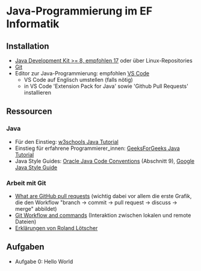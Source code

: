 # Java-Programmierung im EF Informatik

## Installation

- [Java Development Kit >= 8, empfohlen 17](https://learn.microsoft.com/en-us/java/openjdk/download#openjdk-17) oder über Linux-Repositories
- [Git](https://git-scm.com/book/en/v2/Getting-Started-Installing-Git)
- Editor zur Java-Programmierung: empfohlen [VS Code](https://code.visualstudio.com/)
  - VS Code auf Englisch umstellen (falls nötig)
  - in VS Code 'Extension Pack for Java' sowie 'Github Pull Requests' installieren

## Ressourcen

### Java

- Für den Einstieg: [w3schools Java Tutorial](https://www.w3schools.com/java/default.asp)
- Einstieg für erfahrene Programmierer_innen: [GeeksForGeeks Java Tutorial](https://www.geeksforgeeks.org/java/)
- Java Style Guides: [Oracle Java Code Conventions](https://www.oracle.com/technetwork/java/codeconventions-150003.pdf) (Abschnitt 9), [Google Java Style Guide](https://google.github.io/styleguide/javaguide.html)

### Arbeit mit Git

- [What are GitHub pull requests](https://axolo.co/blog/p/part-1-what-are-github-pull-requests) (wichtig dabei vor allem die erste Grafik, die den Workflow "branch -> commit -> pull request -> discuss -> merge" abbildet)
- [Git Workflow and commands](https://www.cidevops.com/2018/01/git-workflow-and-commands.html) (Interaktion zwischen lokalen und remote Dateien)
- [Erklärungen von Roland Lötscher](GIT.md)

## Aufgaben

- Aufgabe 0: Hello World

